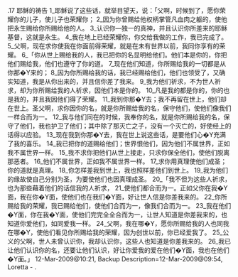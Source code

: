 .17 
耶稣的祷告 
1_耶稣说了这些话，就举目望天，说：「父啊，时候到了，愿你荣耀你的儿子，使儿子也荣耀你； 2_因为你曾赐给他权柄掌管凡血肉之躯的，使他把永生赐给你所赐给他的人。 3_认识你―独一的真神，并且认识你所差来的耶稣基督，这就是永生。 4_我在地上已经荣耀你，你交给我做的工作，我已完成了。 5_父啊，现在求你使我在你面前得荣耀，就是在未有世界以前，我同你享有的荣耀。 
6_「你从世上赐给我的人，我已把你的名显明给他们。他们本是你的，你把他们赐给我，他们也遵守了你的道。 7_现在他们知道，你所赐给我的一切都是从你那�Y来的； 8_因为你所赐给我的话，我已经赐给他们，他们也领受了，又确实知道，我是从你出来的，并且信你差了我来。 9_我为他们祈求，不为世人祈求，却为你所赐给我的人祈求，因他们本是你的。 10_凡是我的都是你的，你的也是我的，并且我因他们得了荣耀。 11_我到你那�Y去；我不再留在世上，他们却在世上。圣父啊，求你因你的名，就是你所赐给我的名，保守他们，使他们像我们一样合而为一。 12_我与他们同在的时候，我奉你的名，就是你所赐给我的名，保守了他们，我也护卫了他们；其中除了那灭亡之子，没有一个灭亡的，好使经上的话得以应验。 13_现在我到你那�Y去，我在世上说这些话，是要他们心�Y充满了我的喜乐。 14_我已把你的道赐给他们；世界恨他们，因为他们不属世界，正如我不属世界一样。 15_我不求你把他们从世上接走，只求你保全他们，使他们脱离那恶者。 16_他们不属世界，正如我不属世界一样。 17_求你用真理使他们成圣；你的道就是真理。 18_你怎样差我到世上，我也照样差他们到世上。 19_我为他们的缘故使自己分别为圣，为要使他们也因真理成圣。 
20_「我不但为这些人祈求，也为那些藉着他们的话信我的人祈求， 21_使他们都合而为一。正如父你在我�Y面，我在你�Y面，使他们也在我们�Y面，好让世人信是你差我来的。 22_你所赐给我的荣耀，我已赐给他们，使他们合而为一，像我们合而为一。 23_我在他们�Y面，你在我�Y面，使他们完完全全合而为一，让世人知道是你差我来的，也知道你爱他们，如同爱我一样。 24_父啊，我在哪�Y，愿你所赐给我的人也同我在哪�Y，使他们看见你所赐给我的荣耀，因为创世以前，你已经爱我了。 25_公义的父啊，世人未曾认识你，我却认识你，这些人也知道是你差我来的。 26_我已让他们认识你的名，还要让他们认识，好让你爱我的爱在他们�Y面，我也在他们�Y面。」 
12-Mar-2009@10:21, Backup Description=12-Mar-2009@09:54, Loretta - 
.